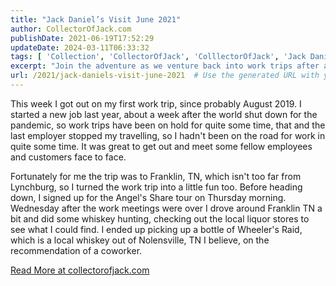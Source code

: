 ```yaml
---
title: "Jack Daniel’s Visit June 2021"
author: CollectorOfJack.com
publishDate: 2021-06-19T17:52:29
updateDate: 2024-03-11T06:33:32
tags: [ 'Collection', 'CollectorOfJack', 'ColllectorOfJack', 'Jack Daniels', 'Whiskey' ]
excerpt: "Join the adventure as we venture back into work trips after a long hiatus. Follow along as we mix business with pleasure in Franklin, TN."
url: /2021/jack-daniels-visit-june-2021  # Use the generated URL with year
---
```

<p>This week I got out on my first work trip, since probably August 2019. I started a new job last year, about a week after the world shut down for the pandemic, so work trips have been on hold for quite some time, that and the last employer stopped my travelling, so I hadn't been on the road for work in quite some time. It was great to get out and meet some fellow employees and customers face to face.</p> <p>Fortunately for me the trip was to Franklin, TN, which isn't too far from Lynchburg, so I turned the work trip into a little fun too. Before heading down, I signed up for the Angel's Share tour on Thursday morning. Wednesday after the work meetings were over I drove around Franklin TN a bit and did some whiskey hunting, checking out the local liquor stores to see what I could find. I ended up picking up a bottle of Wheeler's Raid, which is a local whiskey out of Nolensville, TN I believe, on the recommendation of a coworker.</p>  <a href="https://collectorofjack.com/JackDanielsDistilleryVisit2021">Read More at collectorofjack.com</a>


